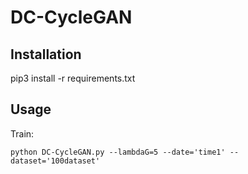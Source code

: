 # DC-CycleGAN


## Installation
pip3 install -r requirements.txt


## Usage
Train:
```
python DC-CycleGAN.py --lambdaG=5 --date='time1' --dataset='100dataset'
```

